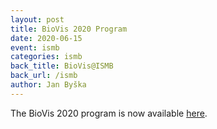 ```yaml
---
layout: post
title: BioVis 2020 Program
date: 2020-06-15
event: ismb
categories: ismb
back_title: BioVis@ISMB
back_url: /ismb
author: Jan Byška
---
```

The BioVis 2020 program is now available [here](http://biovis.net/2020/program_ismb/).